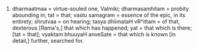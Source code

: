 1. dharmaatmaa = virtue-souled one, Valmiki; dharmasamhitam = probity abounding in; tat = that; vastu samagram = essence of the epic, in its entirety; shrutvaa = on hearing; tasya dhiimataH vR^ittam = of that, dexterous [Rama's,] that which has happened; yat = that which is there; [tat = that]; vyaktam bhuuyaH anveSate = that which is known [in detail,] further, searched for.
